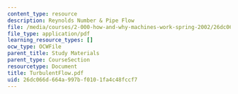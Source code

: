 ```yaml
---
content_type: resource
description: Reynolds Number & Pipe Flow
file: /media/courses/2-000-how-and-why-machines-work-spring-2002/26dc066d664a997bf0101fa4c48fccf7_TurbulentFlow.pdf
file_type: application/pdf
learning_resource_types: []
ocw_type: OCWFile
parent_title: Study Materials
parent_type: CourseSection
resourcetype: Document
title: TurbulentFlow.pdf
uid: 26dc066d-664a-997b-f010-1fa4c48fccf7
---
```

